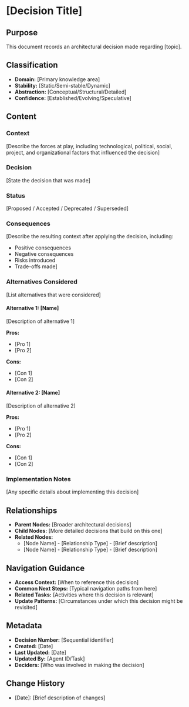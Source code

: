 # [Decision Title]

## Purpose
This document records an architectural decision made regarding [topic].

## Classification
- **Domain:** [Primary knowledge area]
- **Stability:** [Static/Semi-stable/Dynamic]
- **Abstraction:** [Conceptual/Structural/Detailed]
- **Confidence:** [Established/Evolving/Speculative]

## Content

### Context
[Describe the forces at play, including technological, political, social, project, and organizational factors that influenced the decision]

### Decision
[State the decision that was made]

### Status
[Proposed / Accepted / Deprecated / Superseded]

### Consequences
[Describe the resulting context after applying the decision, including:
- Positive consequences
- Negative consequences
- Risks introduced
- Trade-offs made]

### Alternatives Considered
[List alternatives that were considered]

#### Alternative 1: [Name]
[Description of alternative 1]

**Pros:**
- [Pro 1]
- [Pro 2]

**Cons:**
- [Con 1]
- [Con 2]

#### Alternative 2: [Name]
[Description of alternative 2]

**Pros:**
- [Pro 1]
- [Pro 2]

**Cons:**
- [Con 1]
- [Con 2]

### Implementation Notes
[Any specific details about implementing this decision]

## Relationships
- **Parent Nodes:** [Broader architectural decisions]
- **Child Nodes:** [More detailed decisions that build on this one]
- **Related Nodes:** 
  - [Node Name] - [Relationship Type] - [Brief description]
  - [Node Name] - [Relationship Type] - [Brief description]

## Navigation Guidance
- **Access Context:** [When to reference this decision]
- **Common Next Steps:** [Typical navigation paths from here]
- **Related Tasks:** [Activities where this decision is relevant]
- **Update Patterns:** [Circumstances under which this decision might be revisited]

## Metadata
- **Decision Number:** [Sequential identifier]
- **Created:** [Date]
- **Last Updated:** [Date]
- **Updated By:** [Agent ID/Task]
- **Deciders:** [Who was involved in making the decision]

## Change History
- [Date]: [Brief description of changes]
